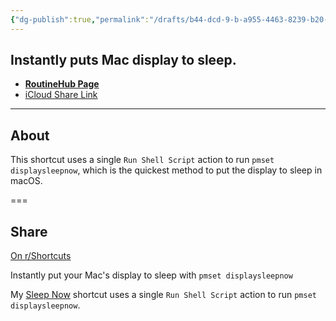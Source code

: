 ```yaml
---
{"dg-publish":true,"permalink":"/drafts/b44-dcd-9-b-a955-4463-8239-b20-d1-bde-3899/","dgHomeLink":true,"dgPassFrontmatter":false}
---
```



## Instantly puts Mac display to sleep.

- [**RoutineHub Page**](https://routinehub.co/shortcut/10867)
- [iCloud Share Link](https://www.icloud.com/shortcuts/286abc1ac3ab4feab3e7bf320240ed92)

---

## About
This shortcut uses a single `Run Shell Script` action to run `pmset displaysleepnow`, which is the quickest method to put the display to sleep in macOS.

===

## Share
[On r/Shortcuts](https://www.reddit.com/r/shortcuts/comments/s4lgsh/instantly_put_your_macs_display_to_sleep_with/)

Instantly put your Mac's display to sleep with `pmset displaysleepnow`

My [Sleep Now](https://routinehub.co/shortcut/10867/) shortcut uses a single `Run Shell Script` action to run `pmset displaysleepnow`.